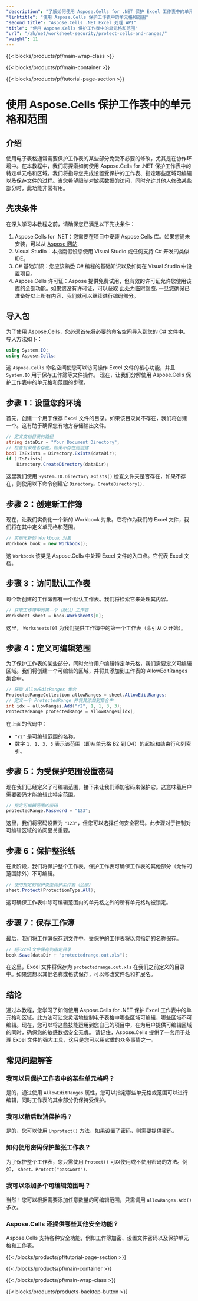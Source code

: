 ```yaml
---
"description": "了解如何使用 Aspose.Cells for .NET 保护 Excel 工作表中的单元格和区域。请按照本分步指南保护您的电子表格。"
"linktitle": "使用 Aspose.Cells 保护工作表中的单元格和范围"
"second_title": "Aspose.Cells .NET Excel 处理 API"
"title": "使用 Aspose.Cells 保护工作表中的单元格和范围"
"url": "/zh/net/worksheet-security/protect-cells-and-ranges/"
"weight": 11
---
```


{{< blocks/products/pf/main-wrap-class >}}

{{< blocks/products/pf/main-container >}}

{{< blocks/products/pf/tutorial-page-section >}}

# 使用 Aspose.Cells 保护工作表中的单元格和范围

## 介绍
使用电子表格通常需要保护工作表的某些部分免受不必要的修改，尤其是在协作环境中。在本教程中，我们将探索如何使用 Aspose.Cells for .NET 保护工作表中的特定单元格和区域。我们将指导您完成设置受保护的工作表、指定哪些区域可编辑以及保存文件的过程。当您希望限制对敏感数据的访问，同时允许其他人修改某些部分时，此功能非常有用。
## 先决条件
在深入学习本教程之前，请确保您已满足以下先决条件：
1. Aspose.Cells for .NET：您需要在项目中安装 Aspose.Cells 库。如果您尚未安装，可以从 [Aspose 网站](https://releases。aspose.com/cells/net/).
2. Visual Studio：本指南假设您使用 Visual Studio 或任何支持 C# 开发的类似 IDE。
3. C# 基础知识：您应该熟悉 C# 编程的基础知识以及如何在 Visual Studio 中设置项目。
4. Aspose.Cells 许可证：Aspose 提供免费试用，但有效的许可证允许您使用该库的全部功能。如果您没有许可证，可以获取 [此处为临时驾照](https://purchase。aspose.com/temporary-license/).
一旦您确保已准备好以上所有内容，我们就可以继续进行编码部分。
## 导入包
为了使用 Aspose.Cells，您必须首先将必要的命名空间导入到您的 C# 文件中。导入方法如下：
```csharp
using System.IO;
using Aspose.Cells;
```
这 `Aspose.Cells` 命名空间使您可以访问操作 Excel 文件的核心功能，并且 `System.IO` 用于保存工作簿等文件操作。
现在，让我们分解使用 Aspose.Cells 保护工作表中的单元格和范围的步骤。
## 步骤 1：设置您的环境
首先，创建一个用于保存 Excel 文件的目录。如果该目录尚不存在，我们将创建一个。这有助于确保您有地方存储输出文件。
```csharp
// 定义文档目录的路径
string dataDir = "Your Document Directory";
// 检查目录是否存在，如果不存在则创建
bool IsExists = Directory.Exists(dataDir);
if (!IsExists)
    Directory.CreateDirectory(dataDir);
```
这里我们使用 `System.IO.Directory.Exists()` 检查文件夹是否存在，如果不存在，则使用以下命令创建它 `Directory。CreateDirectory()`.
## 步骤 2：创建新工作簿
现在，让我们实例化一个新的 Workbook 对象。它将作为我们的 Excel 文件，我们将在其中定义单元格和范围。
```csharp
// 实例化新的 Workbook 对象
Workbook book = new Workbook();
```
这 `Workbook` 该类是 Aspose.Cells 中处理 Excel 文件的入口点。它代表 Excel 文档。
## 步骤 3：访问默认工作表
每个新创建的工作簿都有一个默认工作表。我们将检索它来处理其内容。
```csharp
// 获取工作簿中的第一个（默认）工作表
Worksheet sheet = book.Worksheets[0];
```
这里， `Worksheets[0]` 为我们提供工作簿中的第一个工作表（索引从 0 开始）。
## 步骤 4：定义可编辑范围
为了保护工作表的某些部分，同时允许用户编辑特定单元格，我们需要定义可编辑区域。我们将创建一个可编辑的区域，并将其添加到工作表的 AllowEditRanges 集合中。
```csharp
// 获取 AllowEditRanges 集合
ProtectedRangeCollection allowRanges = sheet.AllowEditRanges;
// 定义一个 ProtectedRange 并将其添加到集合中
int idx = allowRanges.Add("r2", 1, 1, 3, 3);
ProtectedRange protectedRange = allowRanges[idx];
```
在上面的代码中：
- `"r2"` 是可编辑范围的名称。
- 数字 `1, 1, 3, 3` 表示该范围（即从单元格 B2 到 D4）的起始和结束行和列索引。
## 步骤 5：为受保护范围设置密码
现在我们已经定义了可编辑范围，接下来让我们添加密码来保护它。这意味着用户需要密码才能编辑此特定范围。
```csharp
// 指定可编辑范围的密码
protectedRange.Password = "123";
```
这里，我们将密码设置为 `"123"`，但您可以选择任何安全密码。此步骤对于控制对可编辑区域的访问至关重要。
## 步骤 6：保护整张纸
在此阶段，我们将保护整个工作表。保护工作表可确保工作表的其他部分（允许的范围除外）不可编辑。
```csharp
// 使用指定的保护类型保护工作表（全部）
sheet.Protect(ProtectionType.All);
```
这可确保工作表中除可编辑范围内的单元格之外的所有单元格均被锁定。
## 步骤 7：保存工作簿
最后，我们将工作簿保存到文件中。受保护的工作表将以您指定的名称保存。
```csharp
// 将Excel文件保存到指定目录
book.Save(dataDir + "protectedrange.out.xls");
```
在这里，Excel 文件将保存为 `protectedrange.out.xls` 在我们之前定义的目录中。如果您想以其他名称或格式保存，可以修改文件名和扩展名。
## 结论
通过本教程，您学习了如何使用 Aspose.Cells for .NET 保护 Excel 工作表中的单元格和区域。此方法可让您灵活地控制电子表格中哪些区域可编辑，哪些区域不可编辑。现在，您可以将这些技能运用到您自己的项目中，在为用户提供可编辑区域的同时，确保您的敏感数据安全无虞。
请记住，Aspose.Cells 提供了一套用于处理 Excel 文件的强大工具，这只是您可以用它做的众多事情之一。 
## 常见问题解答
### 我可以只保护工作表中的某些单元格吗？
是的，通过使用 `AllowEditRanges` 属性，您可以指定哪些单元格或范围可以进行编辑，同时工作表的其余部分仍保持受保护。
### 我可以稍后取消保护吗？
是的，您可以使用 `Unprotect()` 方法，如果设置了密码，则需要提供密码。
### 如何使用密码保护整张工作表？
为了保护整个工作表，您只需使用 `Protect()` 可以使用或不使用密码的方法。例如， `sheet。Protect("password")`.
### 我可以添加多个可编辑范围吗？
当然！您可以根据需要添加任意数量的可编辑范围，只需调用 `allowRanges.Add()` 多次。
### Aspose.Cells 还提供哪些其他安全功能？
Aspose.Cells 支持各种安全功能，例如工作簿加密、设置文件密码以及保护单元格和工作表。

{{< /blocks/products/pf/tutorial-page-section >}}

{{< /blocks/products/pf/main-container >}}

{{< /blocks/products/pf/main-wrap-class >}}

{{< blocks/products/products-backtop-button >}}